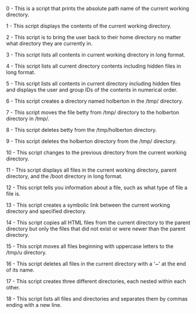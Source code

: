 0 - This is a script that prints the absolute path name of the current working directory.

1 - This script displays the contents of the current working directory.

2 - This script is to bring the user back to their home directory no matter what directory they are currently in.

3 - This script lists all contents in current working directory in long format.

4 - This script lists all current directory contents including hidden files in long format.

5 - This script lists all contents in current directory including hidden files and displays the user and group IDs of the contents in numerical order.

6 - This script creates a directory named holberton in the /tmp/ directory.

7 - This script moves the file betty from /tmp/ directory to the holberton directory in /tmp/.

8 - This script deletes betty from the /tmp/holberton directory.

9 - This script deletes the holberton directory from the /tmp/ directory.

10 - This script changes to the previous directory from the current working directory.

11 - This script displays all files in the current working directory, parent directory, and the /boot directory in long format.

12 - This script tells you information about a file, such as what type of file a file is.

13 - This script creates a symbolic link between the current working directory and specified directory.

14 - This script copies all HTML files from the current directory to the parent directory but only the files that did not exist or were newer than the parent directory.

15 - This script moves all files beginning with uppercase letters to the /tmp/u directory.

16 - This script deletes all files in the current directory with a '~' at the end of its name.

17 - This script creates three different directories, each nested within each other.

18 - This script lists all files and directories and separates them by commas ending with a new line.
